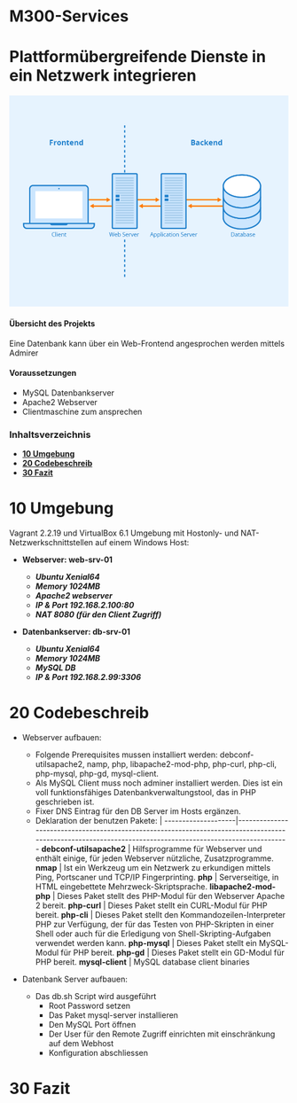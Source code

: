 # M300-Services

# Plattformübergreifende Dienste in ein Netzwerk integrieren

![mmdblayout](images/mmdblayout.png)

#### Übersicht des Projekts

Eine Datenbank kann über ein Web-Frontend angesprochen werden mittels Admirer

#### Voraussetzungen

* MySQL Datenbankserver 
* Apache2 Webserver
* Clientmaschine zum ansprechen

### Inhaltsverzeichnis

* **[10 Umgebung](#10-Umgebung)**
* **[20 Codebeschreib](#20-Codebeschreib)**
* **[30 Fazit](#30-Fazit)**

# 10 Umgebung

Vagrant 2.2.19 und VirtualBox 6.1 Umgebung mit Hostonly- und NAT-Netzwerkschnittstellen auf einem Windows Host:

- **Webserver: web-srv-01**
  - **_Ubuntu Xenial64_**
  - **_Memory 1024MB_**
  - **_Apache2 webserver_**
  - **_IP & Port 192.168.2.100:80_**
  - **_NAT 8080 (für den Client Zugriff)_**

- **Datenbankserver: db-srv-01**
  - **_Ubuntu Xenial64_**
  - **_Memory 1024MB_**
  - **_MySQL DB_**
  - **_IP & Port 192.168.2.99:3306_**

# 20 Codebeschreib
- Webserver aufbauen:
  - Folgende Prerequisites mussen installiert werden: debconf-utilsapache2, namp, php, libapache2-mod-php, php-curl, php-cli, php-mysql, php-gd, mysql-client.
  - Als MySQL Client muss noch adminer installiert werden. Dies ist ein voll funktionsfähiges Datenbankverwaltungstool, das in PHP geschrieben ist.
  - Fixer DNS Eintrag für den DB Server im Hosts ergänzen.
  - Deklaration der benutzen Pakete:
<tab>    | <tab>
--------------------|-----------------------------------------------------------------------------------------------------------------------------------------------------------
**debconf-utilsapache2**   | Hilfsprogramme für Webserver und enthält einige, für jeden Webserver nützliche, Zusatzprogramme. 
**nmap**        | Ist ein Werkzeug um ein Netzwerk zu erkundigen mittels Ping, Portscaner und TCP/IP Fingerprinting.
**php**        | Serverseitige, in HTML eingebettete Mehrzweck-Skriptsprache.
**libapache2-mod-php** | Dieses Paket stellt des PHP-Modul für den Webserver Apache 2 bereit.
**php-curl** | Dieses Paket stellt ein CURL-Modul für PHP bereit.
**php-cli** | Dieses Paket stellt den Kommandozeilen-Interpreter PHP zur Verfügung, der für das Testen von PHP-Skripten in einer Shell oder auch für die Erledigung von Shell-Skripting-Aufgaben verwendet werden kann.
**php-mysql** | Dieses Paket stellt ein MySQL-Modul für PHP bereit.
**php-gd** | Dieses Paket stellt ein GD-Modul für PHP bereit.
**mysql-client** | MySQL database client binaries

- Datenbank Server aufbauen:
  - Das db.sh Script wird ausgeführt
    - Root Password setzen
    - Das Paket mysql-server installieren
    - Den MySQL Port öffnen
    - Der User für den Remote Zugriff einrichten mit einschränkung auf dem Webhost
    - Konfiguration abschliessen

 # 30 Fazit
